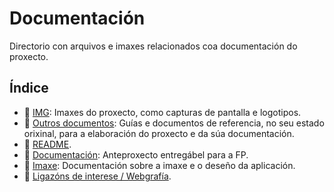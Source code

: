 # Documentación

Directorio con arquivos e imaxes relacionados coa documentación do proxecto.

## Índice

-   📂 [IMG](/documentacion/img/): Imaxes do proxecto, como capturas de pantalla e logotipos.
-   📂 [Outros documentos](/documentacion/outros-documentos/): Guías e documentos de referencia, no seu estado orixinal, para a elaboración do proxecto e da súa documentación.
-   📝 [README](/documentacion/anteproxecto.md).
-   📝 [Documentación](/documentacion/documentacion.md): Anteproxecto entregábel para a FP.
-   📝 [Imaxe](/documentacion/imaxe.md): Documentación sobre a imaxe e o deseño da aplicación.
-   📝 [Ligazóns de interese / Webgrafía](/documentacion/links.md).

